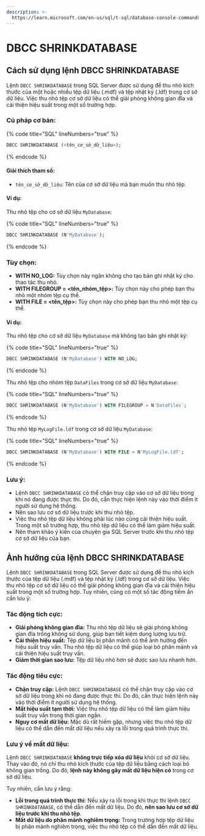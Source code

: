 ```yaml
---
description: >-
  https://learn.microsoft.com/en-us/sql/t-sql/database-console-commands/dbcc-shrinkdatabase-transact-sql?view=sql-server-ver16
---
```


# DBCC SHRINKDATABASE

## Cách sử dụng lệnh DBCC SHRINKDATABASE

Lệnh `DBCC SHRINKDATABASE` trong SQL Server được sử dụng để thu nhỏ kích thước của một hoặc nhiều tệp dữ liệu (.mdf) và tệp nhật ký (.ldf) trong cơ sở dữ liệu. Việc thu nhỏ tệp cơ sở dữ liệu có thể giải phóng không gian đĩa và cải thiện hiệu suất trong một số trường hợp.

### **Cú pháp cơ bản:**

{% code title="SQL" lineNumbers="true" %}
```sql
DBCC SHRINKDATABASE (<tên_cơ_sở_dữ_liệu>);
```
{% endcode %}

#### **Giải thích tham số:**

* `tên_cơ_sở_dữ_liệu`: Tên của cơ sở dữ liệu mà bạn muốn thu nhỏ tệp.

#### **Ví dụ:**

Thu nhỏ tệp cho cơ sở dữ liệu `MyDatabase`:

{% code title="SQL" lineNumbers="true" %}
```sql
DBCC SHRINKDATABASE (N'MyDatabase');
```
{% endcode %}

### **Tùy chọn:**

* **WITH NO\_LOG:** Tùy chọn này ngăn không cho tạo bản ghi nhật ký cho thao tác thu nhỏ.
* **WITH FILEGROUP = \<tên\_nhóm\_tệp>:** Tùy chọn này cho phép bạn thu nhỏ một nhóm tệp cụ thể.
* **WITH FILE = \<tên\_tệp>:** Tùy chọn này cho phép bạn thu nhỏ một tệp cụ thể.

#### **Ví dụ:**

Thu nhỏ tệp cho cơ sở dữ liệu `MyDatabase` mà không tạo bản ghi nhật ký:

{% code title="SQL" lineNumbers="true" %}
```sql
DBCC SHRINKDATABASE (N'MyDatabase') WITH NO_LOG;
```
{% endcode %}

Thu nhỏ tệp cho nhóm tệp `DataFiles` trong cơ sở dữ liệu `MyDatabase`:

{% code title="SQL" lineNumbers="true" %}
```sql
DBCC SHRINKDATABASE (N'MyDatabase') WITH FILEGROUP = N'DataFiles';
```
{% endcode %}

Thu nhỏ tệp `MyLogFile.ldf` trong cơ sở dữ liệu `MyDatabase`:

{% code title="SQL" lineNumbers="true" %}
```sql
DBCC SHRINKDATABASE (N'MyDatabase') WITH FILE = N'MyLogFile.ldf';
```
{% endcode %}

### **Lưu ý:**

* Lệnh `DBCC SHRINKDATABASE` có thể chặn truy cập vào cơ sở dữ liệu trong khi nó đang được thực thi. Do đó, cần thực hiện lệnh này vào thời điểm ít người sử dụng hệ thống.
* Nên sao lưu cơ sở dữ liệu trước khi thu nhỏ tệp.
* Việc thu nhỏ tệp dữ liệu không phải lúc nào cũng cải thiện hiệu suất. Trong một số trường hợp, thu nhỏ tệp dữ liệu có thể làm giảm hiệu suất.
* Nên tham khảo ý kiến ​​của chuyên gia SQL Server trước khi thu nhỏ tệp cơ sở dữ liệu của bạn.

## Ảnh hưởng của lệnh DBCC SHRINKDATABASE

Lệnh `DBCC SHRINKDATABASE` trong SQL Server được sử dụng để thu nhỏ kích thước của tệp dữ liệu (.mdf) và tệp nhật ký (.ldf) trong cơ sở dữ liệu. Việc thu nhỏ tệp cơ sở dữ liệu có thể giải phóng không gian đĩa và cải thiện hiệu suất trong một số trường hợp. Tuy nhiên, cũng có một số tác động tiềm ẩn cần lưu ý:

### **Tác động tích cực:**

* **Giải phóng không gian đĩa:** Thu nhỏ tệp dữ liệu sẽ giải phóng không gian đĩa trống không sử dụng, giúp bạn tiết kiệm dung lượng lưu trữ.
* **Cải thiện hiệu suất:** Tệp dữ liệu bị phân mảnh có thể ảnh hưởng đến hiệu suất truy vấn. Thu nhỏ tệp dữ liệu có thể giúp loại bỏ phân mảnh và cải thiện hiệu suất truy vấn.
* **Giảm thời gian sao lưu:** Tệp dữ liệu nhỏ hơn sẽ được sao lưu nhanh hơn.

### **Tác động tiêu cực:**

* **Chặn truy cập:** Lệnh `DBCC SHRINKDATABASE` có thể chặn truy cập vào cơ sở dữ liệu trong khi nó đang được thực thi. Do đó, cần thực hiện lệnh này vào thời điểm ít người sử dụng hệ thống.
* **Mất hiệu suất tạm thời:** Việc thu nhỏ tệp dữ liệu có thể làm giảm hiệu suất truy vấn trong thời gian ngắn.
* **Nguy cơ mất dữ liệu:** Mặc dù rất hiếm gặp, nhưng việc thu nhỏ tệp dữ liệu có thể dẫn đến mất dữ liệu nếu xảy ra lỗi trong quá trình thực thi.

### **Lưu ý về mất dữ liệu:**

Lệnh `DBCC SHRINKDATABASE` **không trực tiếp xóa dữ liệu** khỏi cơ sở dữ liệu. Thay vào đó, nó chỉ thu nhỏ kích thước của tệp dữ liệu bằng cách loại bỏ không gian trống. Do đó, **lệnh này không gây mất dữ liệu hiện có** trong cơ sở dữ liệu.

Tuy nhiên, cần lưu ý rằng:

* **Lỗi trong quá trình thực thi:** Nếu xảy ra lỗi trong khi thực thi lệnh `DBCC SHRINKDATABASE`, có thể dẫn đến mất dữ liệu. Do đó, **nên sao lưu cơ sở dữ liệu trước khi thu nhỏ tệp**.
* **Mất dữ liệu do phân mảnh nghiêm trọng:** Trong trường hợp tệp dữ liệu bị phân mảnh nghiêm trọng, việc thu nhỏ tệp có thể dẫn đến mất dữ liệu.
